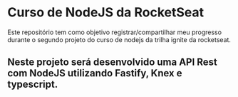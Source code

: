 # Curso de NodeJS da RocketSeat

Este repositório tem como objetivo registrar/compartilhar meu progresso durante o segundo projeto do curso de nodejs da trilha ignite da rocketseat.

Neste projeto será desenvolvido uma API Rest com NodeJS utilizando Fastify, Knex e typescript.
--